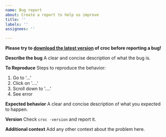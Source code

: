 ```yaml
---
name: Bug report
about: Create a report to help us improve
title: ''
labels: ''
assignees: ''

---
```


**Please try to [download the latest version](https://github.com/schollz/croc/releases/latest) of croc before reporting a bug!**

**Describe the bug**
A clear and concise description of what the bug is.

**To Reproduce**
Steps to reproduce the behavior:
1. Go to '...'
2. Click on '....'
3. Scroll down to '....'
4. See error

**Expected behavior**
A clear and concise description of what you expected to happen.

**Version**
Check `croc -version` and report it.

**Additional context**
Add any other context about the problem here.
